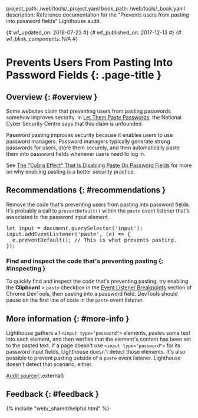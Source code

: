 project_path: /web/tools/_project.yaml
book_path: /web/tools/_book.yaml
description: Reference documentation for the "Prevents users from pasting into password fields" Lighthouse audit.

{# wf_updated_on: 2018-07-23 #}
{# wf_published_on: 2017-12-13 #}
{# wf_blink_components: N/A #}

# Prevents Users From Pasting Into Password Fields  {: .page-title }

## Overview {: #overview }

Some websites claim that preventing users from pasting passwords somehow improves security. In
[Let Them Paste Passwords][LTPP], the National Cyber Security Centre says that this claim is
unfounded.

[LTPP]: https://www.ncsc.gov.uk/blog-post/let-them-paste-passwords

Password pasting improves security because it enables users to use password managers. Password
managers typically generate strong passwords for users, store them securely, and then
automatically paste them into password fields whenever users need to log in.

See [The "Cobra Effect" That Is Disabling Paste On Password Fields][Cobra] for more on why
enabling pasting is a better security practice.

[Cobra]: https://www.troyhunt.com/the-cobra-effect-that-is-disabling/

## Recommendations {: #recommendations }

Remove the code that's preventing users from pasting into password fields. It's probably a call
to `preventDefault()` within the `paste` event listener that's associated to the password
input element.

<pre class="prettyprint">let input = document.querySelector('input');
input.addEventListener('paste', (e) => {
  e.preventDefault(); // This is what prevents pasting.
});</pre>

### Find and inspect the code that's preventing pasting {: #inspecting }

To quickly find and inspect the code that's preventing pasting, try enabling the **Clipboard** >
`paste` checkbox in the [Event Listener Breakpoints][ELB] section of Chrome DevTools, then
pasting into a password field. DevTools should pause on the first line of code in the `paste`
event listener.

[ELB]: /web/tools/chrome-devtools/javascript/breakpoints#event-listeners

## More information {: #more-info }

Lighthouse gathers all `<input type="password">` elements, pastes some text into each element,
and then verifies that the element's content has been set to the pasted text. If a page
doesn't use `<input type="password">` for its password input fields, Lighthouse doesn't detect
those elements. It's also possible to prevent pasting outside of a `paste` event listener.
Lighthouse doesn't detect that scenario, either.

[Audit source][src]{:.external}

[src]: https://github.com/GoogleChrome/lighthouse/blob/master/lighthouse-core/audits/dobetterweb/password-inputs-can-be-pasted-into.js

## Feedback {: #feedback }

{% include "web/_shared/helpful.html" %}
